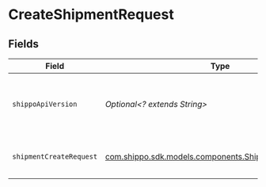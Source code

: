 # CreateShipmentRequest


## Fields

| Field                                                                                                      | Type                                                                                                       | Required                                                                                                   | Description                                                                                                | Example                                                                                                    |
| ---------------------------------------------------------------------------------------------------------- | ---------------------------------------------------------------------------------------------------------- | ---------------------------------------------------------------------------------------------------------- | ---------------------------------------------------------------------------------------------------------- | ---------------------------------------------------------------------------------------------------------- |
| `shippoApiVersion`                                                                                         | *Optional<? extends String>*                                                                               | :heavy_minus_sign:                                                                                         | String used to pick a non-default API version to use                                                       | 2018-02-08                                                                                                 |
| `shipmentCreateRequest`                                                                                    | [com.shippo.sdk.models.components.ShipmentCreateRequest](../../models/components/ShipmentCreateRequest.md) | :heavy_check_mark:                                                                                         | Shipment details and contact info.                                                                         |                                                                                                            |
